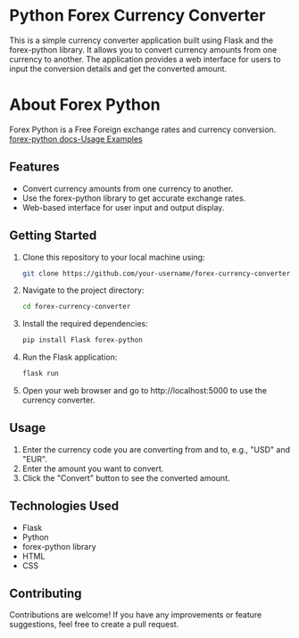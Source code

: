 # Python Forex Currency Converter

This is a simple currency converter application built using Flask and the forex-python library. It allows you to convert currency amounts from one currency to another. The application provides a web interface for users to input the conversion details and get the converted amount.

# About Forex Python

Forex Python is a Free Foreign exchange rates and currency conversion.
[forex-python docs-Usage Examples](https://forex-python.readthedocs.io/en/latest/usage.html)

## Features

- Convert currency amounts from one currency to another.
- Use the forex-python library to get accurate exchange rates.
- Web-based interface for user input and output display.

## Getting Started

1. Clone this repository to your local machine using:
   ```bash
   git clone https://github.com/your-username/forex-currency-converter.git

2. Navigate to the project directory:
   ```bash
   cd forex-currency-converter
   
3. Install the required dependencies:
   ```bash
   pip install Flask forex-python
   
4. Run the Flask application:
   ```bash
   flask run

5. Open your web browser and go to http://localhost:5000 to use the currency converter.

## Usage

1. Enter the currency code you are converting from and to, e.g., "USD" and "EUR".
2. Enter the amount you want to convert.
3. Click the "Convert" button to see the converted amount.


## Technologies Used

- Flask
- Python
- forex-python library
- HTML
- CSS

## Contributing

Contributions are welcome! If you have any improvements or feature suggestions, feel free to create a pull request.

